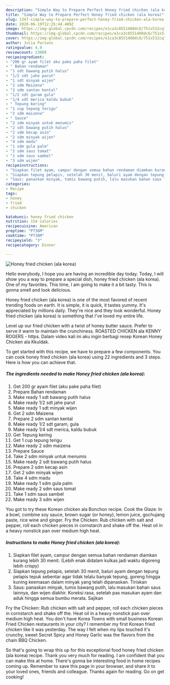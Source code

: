 ```yaml
---
description: "Simple Way to Prepare Perfect Honey fried chicken (ala korea)"
title: "Simple Way to Prepare Perfect Honey fried chicken (ala korea)"
slug: 1347-simple-way-to-prepare-perfect-honey-fried-chicken-ala-korea
date: 2020-06-19T12:25:44.489Z
image: https://img-global.cpcdn.com/recipes/e1ca3c8551480dc6/751x532cq70/honey-fried-chicken-ala-korea-foto-resep-utama.jpg
thumbnail: https://img-global.cpcdn.com/recipes/e1ca3c8551480dc6/751x532cq70/honey-fried-chicken-ala-korea-foto-resep-utama.jpg
cover: https://img-global.cpcdn.com/recipes/e1ca3c8551480dc6/751x532cq70/honey-fried-chicken-ala-korea-foto-resep-utama.jpg
author: Julia Parsons
ratingvalue: 4.9
reviewcount: 23089
recipeingredient:
- "200 gr ayam filet aku pake paha filet"
- " Bahan rendaman"
- "1 sdt bawang putih halus"
- "1/2 sdt jahe parut"
- "1 sdt minyak wijen"
- "2 sdm Maizena"
- "2 sdm santan kental"
- "1/2 sdt garam gula"
- "1/4 sdt merica kaldu bubuk"
- " Tepung kering"
- "1 cup tepung terigu"
- "2 sdm maizena"
- " Sauce"
- "2 sdm minyak untuk menumis"
- "2 sdt bawang putih halus"
- "2 sdm kecap asin"
- "2 sdm minyak wijen"
- "4 sdm madu"
- "1 sdm gula palm"
- "2 sdm saus tomat"
- "1 sdm saus sambel"
- "3 sdm wijen"
recipeinstructions:
- "Siapkan filet ayam, campur dengan semua bahan rendaman diamkan kurang lebih 30 menit. (Lebih enak didalam kulkas jadi waktu digoreng lebih crispy)"
- "Siapkan tepung pelapis, setelah 30 menit, baluri ayam dengan tepung pelapis tepuk sebentar agar tidak telalu banyak tepung, goreng hingga kuning keemasan dalam minyak yang telah dipanaskan. Tiriskan"
- "Saus: panaskan minyak, tumis bawang putih, lalu masukan bahan saus lainnya, dan wijen diakhir. Koreksi rasa, setelah pas masukan ayam dan aduk hingga semua bumbu merata. Sajikan"
categories:
- Recipe
tags:
- honey
- fried
- chicken

katakunci: honey fried chicken 
nutrition: 154 calories
recipecuisine: American
preptime: "PT36M"
cooktime: "PT38M"
recipeyield: "3"
recipecategory: Dinner

---
```



![Honey fried chicken (ala korea)](https://img-global.cpcdn.com/recipes/e1ca3c8551480dc6/751x532cq70/honey-fried-chicken-ala-korea-foto-resep-utama.jpg)

Hello everybody, I hope you are having an incredible day today. Today, I will show you a way to prepare a special dish, honey fried chicken (ala korea). One of my favorites. This time, I am going to make it a bit tasty. This is gonna smell and look delicious.

Honey fried chicken (ala korea) is one of the most favored of recent trending foods on earth. It is simple, it is quick, it tastes yummy. It's appreciated by millions daily. They're nice and they look wonderful. Honey fried chicken (ala korea) is something that I've loved my entire life.

Level up our fried chicken with a twist of honey butter sauce. Prefer to serve it warm to maintain the crunchiness. ROASTED CHICKEN ala KENNY ROGERS - https. Dalam video kali ini aku ingin berbagi resep Korean Honey Chicken ala Kkuldak.


To get started with this recipe, we have to prepare a few components. You can cook honey fried chicken (ala korea) using 22 ingredients and 3 steps. Here is how you can achieve that.

<!--inarticleads1-->

##### The ingredients needed to make Honey fried chicken (ala korea):

1. Get 200 gr ayam filet (aku pake paha filet)
1. Prepare  Bahan rendaman
1. Make ready 1 sdt bawang putih halus
1. Make ready 1/2 sdt jahe parut
1. Make ready 1 sdt minyak wijen
1. Get 2 sdm Maizena
1. Prepare 2 sdm santan kental
1. Make ready 1/2 sdt garam, gula
1. Make ready 1/4 sdt merica, kaldu bubuk
1. Get  Tepung kering
1. Get 1 cup tepung terigu
1. Make ready 2 sdm maizena
1. Prepare  Sauce
1. Take 2 sdm minyak untuk menumis
1. Make ready 2 sdt bawang putih halus
1. Prepare 2 sdm kecap asin
1. Get 2 sdm minyak wijen
1. Take 4 sdm madu
1. Make ready 1 sdm gula palm
1. Make ready 2 sdm saus tomat
1. Take 1 sdm saus sambel
1. Make ready 3 sdm wijen


You got to try these Korean chicken ala Bonchon recipe. Cook the Glaze: In a bowl, combine soy sauce, brown sugar (or honey), lemon juice, gochujang paste, rice wine and ginger. Fry the Chicken: Rub chicken with salt and pepper, roll each chicken pieces in cornstarch and shake off the. Heat oil in a heavy nonstick pan over medium high heat. 

<!--inarticleads2-->

##### Instructions to make Honey fried chicken (ala korea):

1. Siapkan filet ayam, campur dengan semua bahan rendaman diamkan kurang lebih 30 menit. (Lebih enak didalam kulkas jadi waktu digoreng lebih crispy)
1. Siapkan tepung pelapis, setelah 30 menit, baluri ayam dengan tepung pelapis tepuk sebentar agar tidak telalu banyak tepung, goreng hingga kuning keemasan dalam minyak yang telah dipanaskan. Tiriskan
1. Saus: panaskan minyak, tumis bawang putih, lalu masukan bahan saus lainnya, dan wijen diakhir. Koreksi rasa, setelah pas masukan ayam dan aduk hingga semua bumbu merata. Sajikan


Fry the Chicken: Rub chicken with salt and pepper, roll each chicken pieces in cornstarch and shake off the. Heat oil in a heavy nonstick pan over medium high heat. You don&#39;t have Korea Towns with small business Korean Fried Chicken restaurants in your city? I remember my first Korean fried chicken like it was yesterday. The way I felt when my lips touched it&#39;s crunchy, sweet Secret Spicy and Honey Garlic was the flavors from the chain BBQ Chicken. 

So that's going to wrap this up for this exceptional food honey fried chicken (ala korea) recipe. Thank you very much for reading. I am confident that you can make this at home. There's gonna be interesting food in home recipes coming up. Remember to save this page in your browser, and share it to your loved ones, friends and colleague. Thanks again for reading. Go on get cooking!

